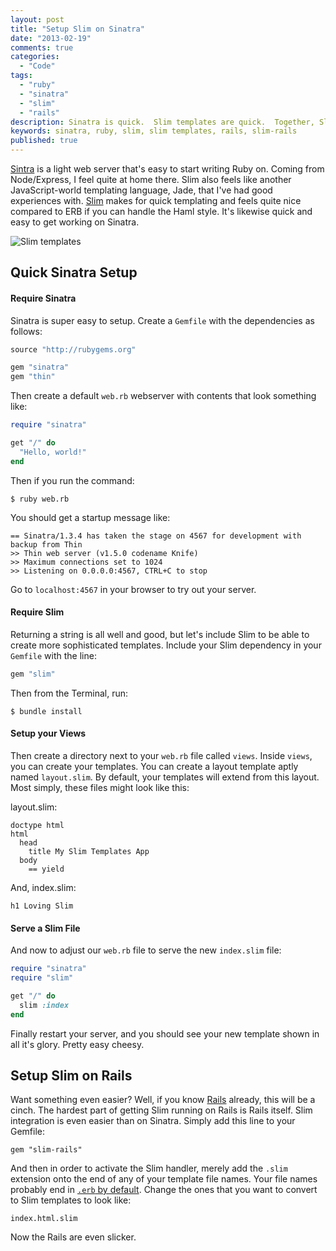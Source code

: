 ```yaml
---
layout: post
title: "Setup Slim on Sinatra"
date: "2013-02-19"
comments: true
categories:
  - "Code"
tags:
  - "ruby"
  - "sinatra"
  - "slim"
  - "rails"
description: Sinatra is quick.  Slim templates are quick.  Together, Slim fits Sinatra quite nicely.
keywords: sinatra, ruby, slim, slim templates, rails, slim-rails
published: true
---
```


[Sintra](http://www.sinatrarb.com/) is a light web server that's easy to start writing Ruby on.  Coming from Node/Express, I feel quite at home there.  Slim also feels like another JavaScript-world templating language, Jade, that I've had good experiences with.  [Slim](http://slim-lang.com/) makes for quick templating and feels quite nice compared to ERB if you can handle the Haml style.  It's likewise quick and easy to get working on Sinatra.

![Slim templates](http://i.imgur.com/Dsnu3jA.png)

<!--more-->

## Quick Sinatra Setup

#### Require Sinatra

Sinatra is super easy to setup.  Create a `Gemfile` with the dependencies as follows:

```ruby
source "http://rubygems.org"

gem "sinatra"
gem "thin"
```

Then create a default `web.rb` webserver with contents that look something like:

```ruby
require "sinatra"

get "/" do
  "Hello, world!"
end
```

Then if you run the command:

```
$ ruby web.rb
```

You should get a startup message like:

```
== Sinatra/1.3.4 has taken the stage on 4567 for development with backup from Thin
>> Thin web server (v1.5.0 codename Knife)
>> Maximum connections set to 1024
>> Listening on 0.0.0.0:4567, CTRL+C to stop
```

Go to `localhost:4567` in your browser to try out your server.

#### Require Slim

Returning a string is all well and good, but let's include Slim to be able to create more sophisticated templates. Include your Slim dependency in your `Gemfile` with the line:

```ruby
gem "slim"
```

Then from the Terminal, run:

```
$ bundle install
```

#### Setup your Views

Then create a directory next to your `web.rb` file called `views`.  Inside `views`, you can create your templates.  You can create a layout template aptly named `layout.slim`.  By default, your templates will extend from this layout.  Most simply, these files might look like this:

layout.slim:

```haml
doctype html
html
  head
    title My Slim Templates App
  body
    == yield
```

And, index.slim:

```haml
h1 Loving Slim
```

#### Serve a Slim File

And now to adjust our `web.rb` file to serve the new `index.slim` file:

```ruby
require "sinatra"
require "slim"

get "/" do
  slim :index
end
```

Finally restart your server, and you should see your new template shown in all it's glory.  Pretty easy cheesy.  

## Setup Slim on Rails

Want something even easier?  Well, if you know [Rails](http://rubyonrails.org/) already, this will be a cinch.  The hardest part of getting Slim running on Rails is Rails itself.  Slim integration is even easier than on Sinatra.  Simply add this line to your Gemfile:

```
gem "slim-rails"
```

And then in order to activate the Slim handler, merely add the `.slim` extension onto the end of any of your template file names.  Your file names probably end in [`.erb` by default](http://guides.rubyonrails.org/layouts_and_rendering.html).  Change the ones that you want to convert to Slim templates to look like:

```
index.html.slim
```

Now the Rails are even slicker.
